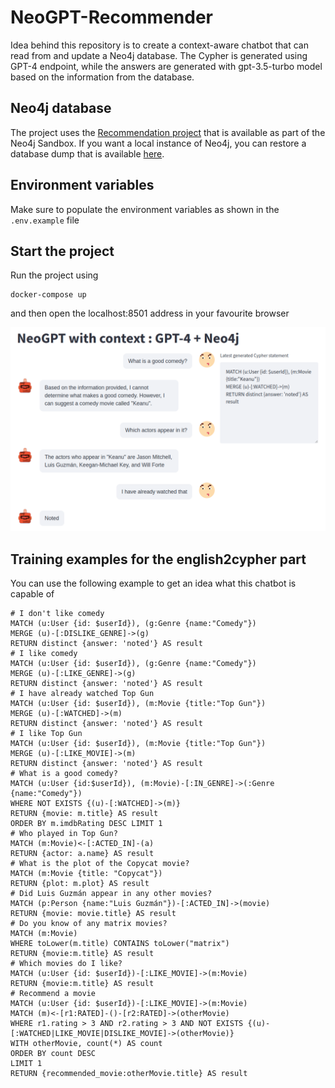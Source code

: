 # NeoGPT-Recommender

Idea behind this repository is to create a context-aware chatbot that can read from and update a Neo4j database.
The Cypher is generated using GPT-4 endpoint, while the answers are generated with gpt-3.5-turbo model based on the information from the database.

## Neo4j database

The project uses the [Recommendation project](https://sandbox.neo4j.com/?usecase=recommendations) that is available as part of the Neo4j Sandbox.
If you want a local instance of Neo4j, you can restore a database dump that is available [here](https://github.com/neo4j-graph-examples/recommendations/tree/main/data).

## Environment variables

Make sure to populate the environment variables as shown in the `.env.example` file

## Start the project

Run the project using

```
docker-compose up
```

and then open the localhost:8501 address in your favourite browser

![Chatbot](./chatbot.png)

## Training examples for the english2cypher part

You can use the following example to get an idea what this chatbot is capable of

```
# I don't like comedy
MATCH (u:User {id: $userId}), (g:Genre {name:"Comedy"})
MERGE (u)-[:DISLIKE_GENRE]->(g)
RETURN distinct {answer: 'noted'} AS result
# I like comedy
MATCH (u:User {id: $userId}), (g:Genre {name:"Comedy"})
MERGE (u)-[:LIKE_GENRE]->(g)
RETURN distinct {answer: 'noted'} AS result
# I have already watched Top Gun
MATCH (u:User {id: $userId}), (m:Movie {title:"Top Gun"})
MERGE (u)-[:WATCHED]->(m)
RETURN distinct {answer: 'noted'} AS result
# I like Top Gun
MATCH (u:User {id: $userId}), (m:Movie {title:"Top Gun"})
MERGE (u)-[:LIKE_MOVIE]->(m)
RETURN distinct {answer: 'noted'} AS result
# What is a good comedy?
MATCH (u:User {id:$userId}), (m:Movie)-[:IN_GENRE]->(:Genre {name:"Comedy"})
WHERE NOT EXISTS {(u)-[:WATCHED]->(m)}
RETURN {movie: m.title} AS result
ORDER BY m.imdbRating DESC LIMIT 1
# Who played in Top Gun?
MATCH (m:Movie)<-[:ACTED_IN]-(a)
RETURN {actor: a.name} AS result
# What is the plot of the Copycat movie?
MATCH (m:Movie {title: "Copycat"})
RETURN {plot: m.plot} AS result
# Did Luis Guzmán appear in any other movies?
MATCH (p:Person {name:"Luis Guzmán"})-[:ACTED_IN]->(movie)
RETURN {movie: movie.title} AS result
# Do you know of any matrix movies?
MATCH (m:Movie)
WHERE toLower(m.title) CONTAINS toLower("matrix")
RETURN {movie:m.title} AS result
# Which movies do I like?
MATCH (u:User {id: $userId})-[:LIKE_MOVIE]->(m:Movie)
RETURN {movie:m.title} AS result
# Recommend a movie
MATCH (u:User {id: $userId})-[:LIKE_MOVIE]->(m:Movie)
MATCH (m)<-[r1:RATED]-()-[r2:RATED]->(otherMovie)
WHERE r1.rating > 3 AND r2.rating > 3 AND NOT EXISTS {(u)-[:WATCHED|LIKE_MOVIE|DISLIKE_MOVIE]->(otherMovie)}
WITH otherMovie, count(*) AS count
ORDER BY count DESC
LIMIT 1
RETURN {recommended_movie:otherMovie.title} AS result
```
